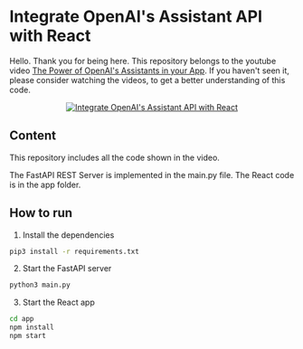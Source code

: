 # Integrate OpenAI's Assistant API with React

Hello. Thank you for being here. This repository belongs to the youtube video [The Power of OpenAI's Assistants in your App](https://www.youtube.com/watch?v=lTF43_-TjbQ).
If you haven't seen it, please consider watching the videos, to get a better understanding of this code.


<p align="center">
  <a href="https://www.youtube.com/watch?v=lTF43_-TjbQ" target="_blank">
    <img src="http://i3.ytimg.com/vi/lTF43_-TjbQ/hqdefault.jpg" alt="Integrate OpenAI's Assistant API with React">
  </a>
</p>

## Content

This repository includes all the code shown in the video.

The FastAPI REST Server is implemented in the main.py file. The React code is in the app folder.

## How to run

1. Install the dependencies

```bash
pip3 install -r requirements.txt
```

2. Start the FastAPI server

```bash
python3 main.py
```

3. Start the React app

```bash
cd app
npm install
npm start
```


